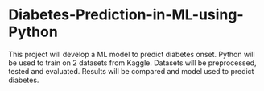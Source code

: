 # Diabetes-Prediction-in-ML-using-Python
This project will develop a ML model to predict diabetes onset. Python will be used to train on 2 datasets from Kaggle. Datasets will be preprocessed, tested and evaluated. Results will be compared and model used to predict diabetes.
